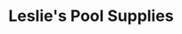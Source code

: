 ---
title: "Leslie's Pool Supplies"
url: /gilbert/leslies-pool-supplies-east-chandler-heights-road/
shop: swimming pool
---